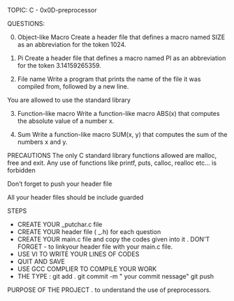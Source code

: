 TOPIC: C - 0x0D-preprocessor

QUESTIONS:

0. Object-like Macro
Create a header file that defines a macro named SIZE as an abbreviation for the token 1024.

1. Pi
Create a header file that defines a macro named PI as an abbreviation for the token 3.14159265359.

2. File name
Write a program that prints the name of the file it was compiled from, followed by a new line.

You are allowed to use the standard library

3. Function-like macro
Write a function-like macro ABS(x) that computes the absolute value of a number x.

4. Sum 
Write a function-like macro SUM(x, y) that computes the sum of the numbers x and y.

PRECAUTIONS
The only C standard library functions allowed are malloc, free and exit. Any use of functions like printf, puts, calloc, realloc etc… is forbidden

Don’t forget to push your header file

All your header files should be include guarded

STEPS
- CREATE YOUR _putchar.c file
- CREATE YOUR header file ( _.h) for each question
- CREATE YOUR main.c file and copy the codes given into it . DON'T FORGET - to linkyour header file with your main.c file.
- USE VI TO WRITE YOUR LINES OF CODES
- QUIT AND SAVE 
- USE GCC COMPLIER TO COMPILE YOUR WORK
- THE TYPE : git add .
             git commit -m " your commit nessage"
             git push

PURPOSE OF THE PROJECT
. to understand the use of preprocessors.


